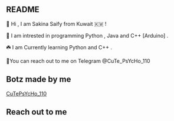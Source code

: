 ## README
🌸 Hi , I am Sakina Saify from Kuwait 🇰🇼 !

🦋 I am intrested in programming Python , Java and C++ [Arduino] .

☘️ I am Currently learning Python and C++ .

🌼You can reach out to me on Telegram @CuTe_PsYcHo_110

## Botz made by me
[CuTePsYcHo_110](https://t.me/CrAzIe_BoTz)

## Reach out to me



<!---
SakinaOp/SakinaOp is a ✨ special ✨ repository because its `README.md` (this file) appears on your GitHub profile.
You can click the Preview link to take a look at your changes.
--->
